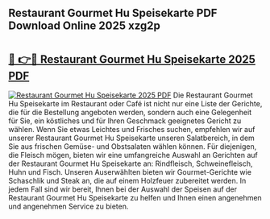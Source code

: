 ## Restaurant Gourmet Hu Speisekarte PDF Download Online 2025 xzg2p

# <h2><a href="http://gcegtb.nevu.top/?p=Restaurant+Gourmet+Hu+Speisekarte">🔗 👉🔴 Restaurant Gourmet Hu Speisekarte 2025 PDF</a></h2>

[![Restaurant Gourmet Hu Speisekarte 2025 PDF](https://i.imgur.com/dBaPXMq.png)](http://gcegtb.nevu.top/?p=Restaurant+Gourmet+Hu+Speisekarte)
Die Restaurant Gourmet Hu Speisekarte im Restaurant oder Café ist nicht nur eine Liste der Gerichte, die für die Bestellung angeboten werden, sondern auch eine Gelegenheit für Sie, ein köstliches und für Ihren Geschmack geeignetes Gericht zu wählen. Wenn Sie etwas Leichtes und Frisches suchen, empfehlen wir auf unserer Restaurant Gourmet Hu Speisekarte unseren Salatbereich, in dem Sie aus frischen Gemüse- und Obstsalaten wählen können. Für diejenigen, die Fleisch mögen, bieten wir eine umfangreiche Auswahl an Gerichten auf der Restaurant Gourmet Hu Speisekarte an: Rindfleisch, Schweinefleisch, Huhn und Fisch. Unseren Auserwählten bieten wir Gourmet-Gerichte wie Schaschlik und Steak an, die auf einem Holzfeuer zubereitet werden. In jedem Fall sind wir bereit, Ihnen bei der Auswahl der Speisen auf der Restaurant Gourmet Hu Speisekarte zu helfen und Ihnen einen angenehmen und angenehmen Service zu bieten.
